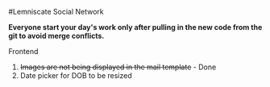 #Lemniscate
Social Network

<b>Everyone start your day's work only after pulling in the new code from the git to avoid merge conflicts.</b>

Frontend
1. <strike>Images are not being displayed in the mail template</strike> - Done
2. Date picker for DOB to be resized
